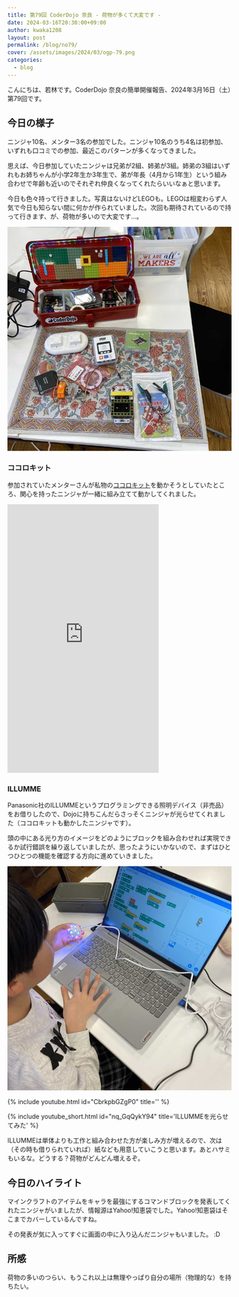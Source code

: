 ```yaml
---
title: 第79回 CoderDojo 奈良 - 荷物が多くて大変です -
date: 2024-03-16T20:30:00+09:00
author: kwaka1208
layout: post
permalink: /blog/no79/
cover: /assets/images/2024/03/ogp-79.png
categories:
  - blog
---
```

こんにちは、若林です。CoderDojo 奈良の簡単開催報告、2024年3月16日（土）第79回です。

## 今日の様子
ニンジャ10名、メンター3名の参加でした。ニンジャ10名のうち4名は初参加、いずれも口コミでの参加、最近このパターンが多くなってきました。

思えば、今日参加していたニンジャは兄弟が2組、姉弟が3組。姉弟の3組はいずれもお姉ちゃんが小学2年生か3年生で、弟が年長（4月から1年生）という組み合わせで年齢も近いのでそれぞれ仲良くなってくれたらいいなぁと思います。

今日も色々持って行きました。写真はないけどLEGOも。LEGOは相変わらず人気で今日も知らない間に何かが作られていました。次回も期待されているので持って行きます、が、荷物が多いので大変です...。

![](/assets/images/2024/03/01.jpg)

### ココロキット
参加されていたメンターさんが私物の[ココロキット](https://kurikit.ux-xu.com/cocorokit/)を動かそうとしていたところ、関心を持ったニンジャが一緒に組み立てて動かしてくれました。

<iframe width="340" height="604" src="https://www.youtube.com/embed/fGXjBNH7Vcw" title="ユカイ工学ココロキットを作って動かしてみた" frameborder="0" allow="accelerometer; autoplay; clipboard-write; encrypted-media; gyroscope; picture-in-picture; web-share" allowfullscreen></iframe>

### ILLUMME
Panasonic社のILLUMMEというプログラミングできる照明デバイス（非売品）をお借りしたので、Dojoに持ちこんだらさっそくニンジャが光らせてくれました（ココロキットも動かしたニンジャです）。

頭の中にある光り方のイメージをどのようにブロックを組み合わせれば実現できるか試行錯誤を繰り返していましたが、思ったようにいかないので、まずはひとつひとつの機能を確認する方向に進めていきました。

![](/assets/images/2024/03/02.jpg)

{% include youtube.html id="CbrkpbGZgP0" title='' %}

{% include youtube_short.html id="nq_GqQykY94" title='ILLUMMEを光らせてみた' %}

ILLUMMEは単体よりも工作と組み合わせた方が楽しみ方が増えるので、次は（その時も借りられていれば）紙なども用意していこうと思います。あとハサミもいるな。どうする？荷物がどんどん増えるぞ。

## 今日のハイライト
マインクラフトのアイテムをキャラを最強にするコマンドブロックを発表してくれたニンジャがいましたが、情報源はYahoo!知恵袋でした。Yahoo!知恵袋はそこまでカバーしているんですね。

その発表が気に入ってすぐに画面の中に入り込んだニンジャもいました。 :D

## 所感
荷物の多いのつらい、もうこれ以上は無理やっぱり自分の場所（物理的な）を持ちたい。